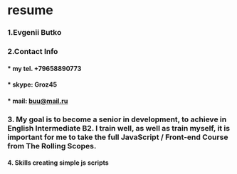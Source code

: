 # resume 
### 1.Evgenii Butko
### 2.Contact Info
#### * my tel. +79658890773
#### * skype: Groz45 
#### * mail: buu@mail.ru
### 3. My goal is to become a senior in development, to achieve in English Intermediate B2. I train well, as well as train myself, it is important for me to take the full JavaScript / Front-end Course from The Rolling Scopes.
#### 4. Skills creating simple js scripts